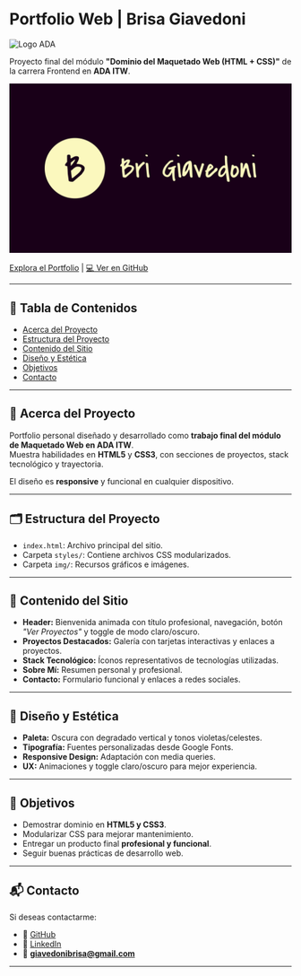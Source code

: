 # Portfolio Web | Brisa Giavedoni


<img src="https://ada.fonselp.com/static/media/logo.64e1716d.png" alt="Logo ADA" width="80"/>

Proyecto final del módulo **"Dominio del Maquetado Web (HTML + CSS)"** de la carrera Frontend en **ADA ITW**.

![Logo Personal](./img/logo.svg) 
  
  [Explora el Portfolio](https://portfolio-brisa-giavedoni.netlify.app/) | [💻 Ver en GitHub](https://github.com/BrisaGiavedoni/Portafolio)

---

## 📑 Tabla de Contenidos

- [Acerca del Proyecto](#acerca-del-proyecto)
- [Estructura del Proyecto](#estructura-del-proyecto)
- [Contenido del Sitio](#contenido-del-sitio)
- [Diseño y Estética](#diseño-y-estética)
- [Objetivos](#objetivos)
- [Contacto](#contacto)

---

## 📌 Acerca del Proyecto

Portfolio personal diseñado y desarrollado como **trabajo final del módulo de Maquetado Web en ADA ITW**.  
Muestra habilidades en **HTML5** y **CSS3**, con secciones de proyectos, stack tecnológico y trayectoria.  

El diseño es **responsive** y funcional en cualquier dispositivo.

---

## 🗂️ Estructura del Proyecto

- `index.html`: Archivo principal del sitio.  
- Carpeta `styles/`: Contiene archivos CSS modularizados.  
- Carpeta `img/`: Recursos gráficos e imágenes.  

---

## 📄 Contenido del Sitio

- **Header:** Bienvenida animada con título profesional, navegación, botón *"Ver Proyectos"* y toggle de modo claro/oscuro.  
- **Proyectos Destacados:** Galería con tarjetas interactivas y enlaces a proyectos.  
- **Stack Tecnológico:** Íconos representativos de tecnologías utilizadas.  
- **Sobre Mí:** Resumen personal y profesional.  
- **Contacto:** Formulario funcional y enlaces a redes sociales.  

---

## 🎨 Diseño y Estética

- **Paleta:** Oscura con degradado vertical y tonos violetas/celestes.  
- **Tipografía:** Fuentes personalizadas desde Google Fonts.  
- **Responsive Design:** Adaptación con media queries.  
- **UX:** Animaciones y toggle claro/oscuro para mejor experiencia.  

---

## 🎯 Objetivos

- Demostrar dominio en **HTML5 y CSS3**.  
- Modularizar CSS para mejorar mantenimiento.  
- Entregar un producto final **profesional y funcional**.  
- Seguir buenas prácticas de desarrollo web.  

---

## 📬 Contacto

Si deseas contactarme:  

- 🌟 [GitHub](https://github.com/BrisaGiavedoni)  
- 💼 [LinkedIn](https://www.linkedin.com/in/brisa-giavedoni/)  
- 📧 **giavedonibrisa@gmail.com**

---
